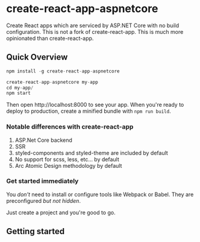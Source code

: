 create-react-app-aspnetcore
===========================

Create React apps which are serviced by ASP.NET Core with no build configuration. This is not a fork of create-react-app. This is much more opinionated than create-react-app.

Quick Overview
--------------
```javascript
npm install -g create-react-app-aspnetcore

create-react-app-aspnetcore my-app
cd my-app/
npm start
```

Then open http://localhost:8000 to see your app.
When you're ready to deploy to production, create a minified bundle with `npm run build`.

### Notable differences with create-react-app
1. ASP.Net Core backend
2. SSR
3. styled-components and styled-theme are included by default
4. No support for scss, less, etc... by default
5. Arc Atomic Design methodology by default

### Get started immediately
You *don't* need to install or configure tools like Webpack or Babel.
They are preconfigured *but not hidden*.

Just create a project and you're good to go.

Getting started
---------------
